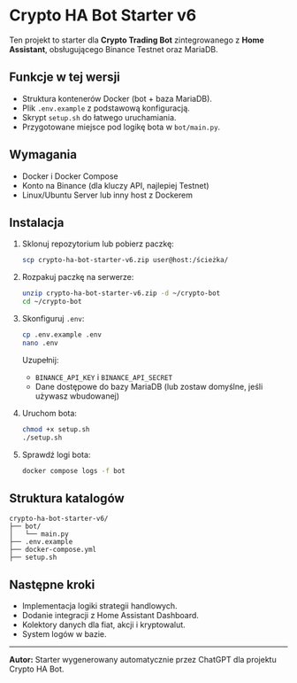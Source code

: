 # Crypto HA Bot Starter v6

Ten projekt to starter dla **Crypto Trading Bot** zintegrowanego z **Home Assistant**, obsługującego Binance Testnet oraz MariaDB.

## Funkcje w tej wersji
- Struktura kontenerów Docker (bot + baza MariaDB).
- Plik `.env.example` z podstawową konfiguracją.
- Skrypt `setup.sh` do łatwego uruchamiania.
- Przygotowane miejsce pod logikę bota w `bot/main.py`.

## Wymagania
- Docker i Docker Compose
- Konto na Binance (dla kluczy API, najlepiej Testnet)
- Linux/Ubuntu Server lub inny host z Dockerem

## Instalacja

1. Sklonuj repozytorium lub pobierz paczkę:
   ```bash
   scp crypto-ha-bot-starter-v6.zip user@host:/ścieżka/
   ```

2. Rozpakuj paczkę na serwerze:
   ```bash
   unzip crypto-ha-bot-starter-v6.zip -d ~/crypto-bot
   cd ~/crypto-bot
   ```

3. Skonfiguruj `.env`:
   ```bash
   cp .env.example .env
   nano .env
   ```
   Uzupełnij:
   - `BINANCE_API_KEY` i `BINANCE_API_SECRET`
   - Dane dostępowe do bazy MariaDB (lub zostaw domyślne, jeśli używasz wbudowanej)

4. Uruchom bota:
   ```bash
   chmod +x setup.sh
   ./setup.sh
   ```

5. Sprawdź logi bota:
   ```bash
   docker compose logs -f bot
   ```

## Struktura katalogów
```
crypto-ha-bot-starter-v6/
├── bot/
│   └── main.py
├── .env.example
├── docker-compose.yml
├── setup.sh
```

## Następne kroki
- Implementacja logiki strategii handlowych.
- Dodanie integracji z Home Assistant Dashboard.
- Kolektory danych dla fiat, akcji i kryptowalut.
- System logów w bazie.

---
**Autor:** Starter wygenerowany automatycznie przez ChatGPT dla projektu Crypto HA Bot.